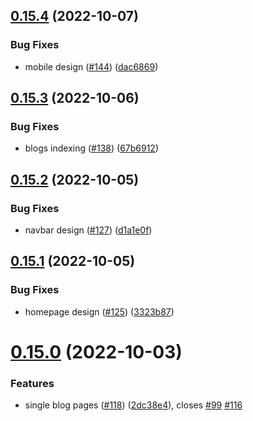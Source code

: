 ## [0.15.4](https://github.com/thecyberworld/thecyberhub.org/compare/v0.15.3...v0.15.4) (2022-10-07)


### Bug Fixes

* mobile design ([#144](https://github.com/thecyberworld/thecyberhub.org/issues/144)) ([dac6869](https://github.com/thecyberworld/thecyberhub.org/commit/dac6869ab766119ab157bad50d4ef527d04fdebd))



## [0.15.3](https://github.com/thecyberworld/thecyberhub.org/compare/v0.15.2...v0.15.3) (2022-10-06)


### Bug Fixes

* blogs indexing ([#138](https://github.com/thecyberworld/thecyberhub.org/issues/138)) ([67b6912](https://github.com/thecyberworld/thecyberhub.org/commit/67b691269f5340a51d6796ef9e6a16110242741a))



## [0.15.2](https://github.com/thecyberworld/thecyberhub.org/compare/v0.15.1...v0.15.2) (2022-10-05)


### Bug Fixes

* navbar design ([#127](https://github.com/thecyberworld/thecyberhub.org/issues/127)) ([d1a1e0f](https://github.com/thecyberworld/thecyberhub.org/commit/d1a1e0f07997838af6757785bc47bb50009ee269))



## [0.15.1](https://github.com/thecyberworld/thecyberhub.org/compare/v0.15.0...v0.15.1) (2022-10-05)


### Bug Fixes

* homepage design ([#125](https://github.com/thecyberworld/thecyberhub.org/issues/125)) ([3323b87](https://github.com/thecyberworld/thecyberhub.org/commit/3323b87c80fcd80166713bbb74c03dffec06029d))



# [0.15.0](https://github.com/thecyberworld/thecyberhub.org/compare/v0.14.2...v0.15.0) (2022-10-03)


### Features

* single blog pages ([#118](https://github.com/thecyberworld/thecyberhub.org/issues/118)) ([2dc38e4](https://github.com/thecyberworld/thecyberhub.org/commit/2dc38e479a0ed11eec54694637f76bc94e1100a4)), closes [#99](https://github.com/thecyberworld/thecyberhub.org/issues/99) [#116](https://github.com/thecyberworld/thecyberhub.org/issues/116)



